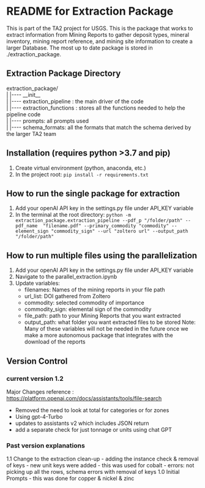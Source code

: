 # README for Extraction Package
This is part of the TA2 project for USGS. This is the package that works to extract information from Mining Reports to gather deposit types, mineral inventory, mining report reference, and mining site information to create a larger Database. The most up to date package is stored in ./extraction_package. 

## Extraction Package Directory 
extraction_package/ \
|    |---- \_\_init\_\_ \
| |---- extraction_pipeline : the main driver of the code \
|    |---- extraction_functions : stores all the functions needed to help the pipeline code \
|    |---- prompts: all prompts used \
|    |---- schema_formats: all the formats that match the schema derived by the larger TA2 team 


## Installation (requires python >3.7 and pip)
1. Create virtual environment (python, anaconda, etc.)
2. In the project root: `pip install -r requirements.txt`


## How to run the single package for extraction
1. Add your openAI API key in the settings.py file under API_KEY variable
2. In the terminal at the root directory: `python -m extraction_package.extraction_pipeline --pdf_p "/folder/path" --pdf_name  "filename.pdf" --primary_commodity "commodity" --element_sign "commodity_sign" --url "zoltero url" --output_path "/folder/path"`

## How to run multiple files using the parallelization
1. Add your openAI API key in the settings.py file under API_KEY variable
2. Navigate to the parallel_extraction.ipynb
3. Update variables: 
    - filenames: Names of the mining reports in your file path
    - url_list: DOI gathered from Zoltero
    - commodity: selected commodity of importance
    - commodity_sign: elemental sign of the commodity 
    - file_path: path to your Mining Reports that you want extracted
    - output_path: what folder you want extracted files to be stored
    Note: Many of these variables will not be needed in the future once we make a more autonomous package that integrates with the download of the reports


## Version Control
### current version 1.2
Major Changes
reference : https://platform.openai.com/docs/assistants/tools/file-search
- Removed the need to look at total for categories or for zones
- Using gpt-4-Turbo
- updates to assistants v2 which includes JSON return
- add a separate check for just tonnage or units using chat GPT


### Past version explanations

1.1 Change to the extraction clean-up
    - adding the instance check & removal of keys
    - new unit keys were added
    - this was used for cobalt
    - errors: not picking up all the rows, schema errors with removal of keys
1.0 Initial Prompts
    - this was done for copper & nickel & zinc